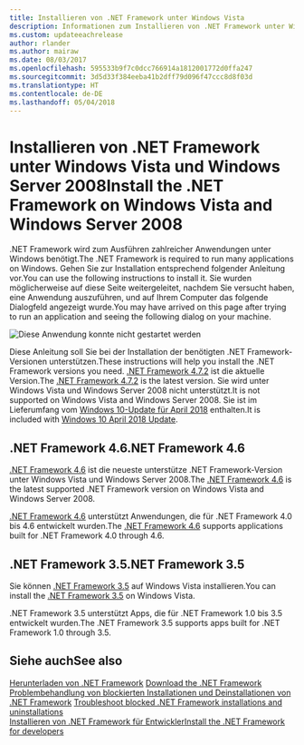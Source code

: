 ```yaml
---
title: Installieren von .NET Framework unter Windows Vista
description: Informationen zum Installieren von .NET Framework unter Windows Vista.
ms.custom: updateeachrelease
author: rlander
ms.author: mairaw
ms.date: 08/03/2017
ms.openlocfilehash: 595533b9f7c0dcc766914a1812001772d0ffa247
ms.sourcegitcommit: 3d5d33f384eeba41b2dff79d096f47ccc8d8f03d
ms.translationtype: HT
ms.contentlocale: de-DE
ms.lasthandoff: 05/04/2018
---
```

# <a name="install-the-net-framework-on-windows-vista-and-windows-server-2008"></a><span data-ttu-id="f7bdb-103">Installieren von .NET Framework unter Windows Vista und Windows Server 2008</span><span class="sxs-lookup"><span data-stu-id="f7bdb-103">Install the .NET Framework on Windows Vista and Windows Server 2008</span></span>

<span data-ttu-id="f7bdb-104">.NET Framework wird zum Ausführen zahlreicher Anwendungen unter Windows benötigt.</span><span class="sxs-lookup"><span data-stu-id="f7bdb-104">The .NET Framework is required to run many applications on Windows.</span></span> <span data-ttu-id="f7bdb-105">Gehen Sie zur Installation entsprechend folgender Anleitung vor.</span><span class="sxs-lookup"><span data-stu-id="f7bdb-105">You can use the following instructions to install it.</span></span> <span data-ttu-id="f7bdb-106">Sie wurden möglicherweise auf diese Seite weitergeleitet, nachdem Sie versucht haben, eine Anwendung auszuführen, und auf Ihrem Computer das folgende Dialogfeld angezeigt wurde.</span><span class="sxs-lookup"><span data-stu-id="f7bdb-106">You may have arrived on this page after trying to run an application and seeing the following dialog on your machine.</span></span>

![Diese Anwendung konnte nicht gestartet werden](./media/this-application-could-not-be-started.png)

<span data-ttu-id="f7bdb-108">Diese Anleitung soll Sie bei der Installation der benötigten .NET Framework-Versionen unterstützen.</span><span class="sxs-lookup"><span data-stu-id="f7bdb-108">These instructions will help you install the .NET Framework versions you need.</span></span> <span data-ttu-id="f7bdb-109">[.NET Framework 4.7.2](http://go.microsoft.com/fwlink/?LinkID=863255) ist die aktuelle Version.</span><span class="sxs-lookup"><span data-stu-id="f7bdb-109">The [.NET Framework 4.7.2](http://go.microsoft.com/fwlink/?LinkID=863255) is the latest version.</span></span> <span data-ttu-id="f7bdb-110">Sie wird unter Windows Vista und Windows Server 2008 nicht unterstützt.</span><span class="sxs-lookup"><span data-stu-id="f7bdb-110">It is not supported on Windows Vista and Windows Server 2008.</span></span> <span data-ttu-id="f7bdb-111">Sie ist im Lieferumfang vom [Windows 10-Update für April 2018](https://www.microsoft.com/software-download/windows10) enthalten.</span><span class="sxs-lookup"><span data-stu-id="f7bdb-111">It is included with [Windows 10 April 2018 Update](https://www.microsoft.com/software-download/windows10).</span></span>

## <a name="net-framework-46"></a><span data-ttu-id="f7bdb-112">.NET Framework 4.6</span><span class="sxs-lookup"><span data-stu-id="f7bdb-112">.NET Framework 4.6</span></span>

<span data-ttu-id="f7bdb-113">[.NET Framework 4.6](https://www.microsoft.com/en-us/download/details.aspx?id=48130&e6b34bbe-475b-1abd-2c51-b5034bcdd6d2=True) ist die neueste unterstütze .NET Framework-Version unter Windows Vista und Windows Server 2008.</span><span class="sxs-lookup"><span data-stu-id="f7bdb-113">The [.NET Framework 4.6](https://www.microsoft.com/en-us/download/details.aspx?id=48130&e6b34bbe-475b-1abd-2c51-b5034bcdd6d2=True) is the latest supported .NET Framework version on Windows Vista and Windows Server 2008.</span></span>

<span data-ttu-id="f7bdb-114">[.NET Framework 4.6](https://www.microsoft.com/en-us/download/details.aspx?id=48130&e6b34bbe-475b-1abd-2c51-b5034bcdd6d2=True) unterstützt Anwendungen, die für .NET Framework 4.0 bis 4.6 entwickelt wurden.</span><span class="sxs-lookup"><span data-stu-id="f7bdb-114">The [.NET Framework 4.6](https://www.microsoft.com/en-us/download/details.aspx?id=48130&e6b34bbe-475b-1abd-2c51-b5034bcdd6d2=True) supports applications built for .NET Framework 4.0 through 4.6.</span></span>

## <a name="net-framework-35"></a><span data-ttu-id="f7bdb-115">.NET Framework 3.5</span><span class="sxs-lookup"><span data-stu-id="f7bdb-115">.NET Framework 3.5</span></span>

<span data-ttu-id="f7bdb-116">Sie können [.NET Framework 3.5](http://go.microsoft.com/fwlink/?LinkID=213834&dotnetdocs) auf Windows Vista installieren.</span><span class="sxs-lookup"><span data-stu-id="f7bdb-116">You can install the [.NET Framework 3.5](http://go.microsoft.com/fwlink/?LinkID=213834&dotnetdocs) on Windows Vista.</span></span>

<span data-ttu-id="f7bdb-117">.NET Framework 3.5 unterstützt Apps, die für .NET Framework 1.0 bis 3.5 entwickelt wurden.</span><span class="sxs-lookup"><span data-stu-id="f7bdb-117">The .NET Framework 3.5 supports apps built for .NET Framework 1.0 through 3.5.</span></span>

## <a name="see-also"></a><span data-ttu-id="f7bdb-118">Siehe auch</span><span class="sxs-lookup"><span data-stu-id="f7bdb-118">See also</span></span>

<span data-ttu-id="f7bdb-119">[Herunterladen von .NET Framework](https://www.microsoft.com/net/download/framework?utm_source=ms-docs&utm_medium=referral) </span><span class="sxs-lookup"><span data-stu-id="f7bdb-119">[Download the .NET Framework](https://www.microsoft.com/net/download/framework?utm_source=ms-docs&utm_medium=referral) </span></span>  
<span data-ttu-id="f7bdb-120">[Problembehandlung von blockierten Installationen und Deinstallationen von .NET Framework](troubleshoot-blocked-installations-and-uninstallations.md) </span><span class="sxs-lookup"><span data-stu-id="f7bdb-120">[Troubleshoot blocked .NET Framework installations and uninstallations](troubleshoot-blocked-installations-and-uninstallations.md) </span></span>  
[<span data-ttu-id="f7bdb-121">Installieren von .NET Framework für Entwickler</span><span class="sxs-lookup"><span data-stu-id="f7bdb-121">Install the .NET Framework for developers</span></span>](guide-for-developers.md)
